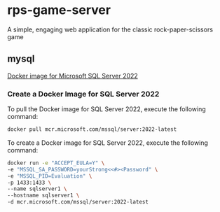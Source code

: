 # rps-game-server
A simple, engaging web application for the classic rock-paper-scissors game


## mysql 

[Docker image for Microsoft SQL Server 2022](https://learn.microsoft.com/es-es/sql/linux/quickstart-install-connect-docker?view=sql-server-ver16&tabs=cli&pivots=cs1-cmd)


### Create a Docker Image for SQL Server 2022

To pull the Docker image for SQL Server 2022, execute the following command:
```bash
docker pull mcr.microsoft.com/mssql/server:2022-latest
```

To create a Docker image for SQL Server 2022, execute the following command:
```bash 
docker run -e "ACCEPT_EULA=Y" \
-e "MSSQL_SA_PASSWORD=yourStrong<<#><Password" \
-e "MSSQL_PID=Evaluation" \
-p 1433:1433 \
--name sqlserver1 \
--hostname sqlserver1 \
-d mcr.microsoft.com/mssql/server:2022-latest
```

